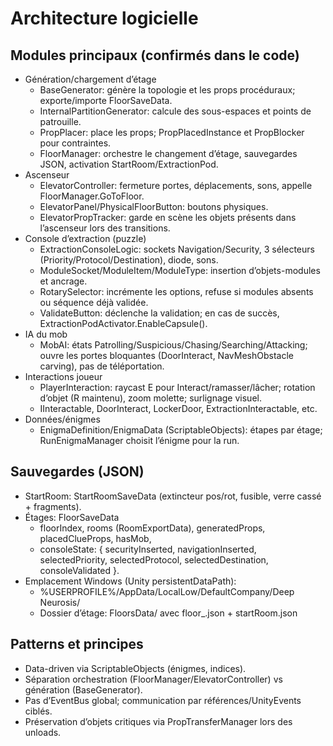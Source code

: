 # Architecture logicielle

## Modules principaux (confirmés dans le code)
- Génération/chargement d’étage
  - BaseGenerator: génère la topologie et les props procéduraux; exporte/importe FloorSaveData.
  - InternalPartitionGenerator: calcule des sous-espaces et points de patrouille.
  - PropPlacer: place les props; PropPlacedInstance et PropBlocker pour contraintes.
  - FloorManager: orchestre le changement d’étage, sauvegardes JSON, activation StartRoom/ExtractionPod.
- Ascenseur
  - ElevatorController: fermeture portes, déplacements, sons, appelle FloorManager.GoToFloor.
  - ElevatorPanel/PhysicalFloorButton: boutons physiques.
  - ElevatorPropTracker: garde en scène les objets présents dans l’ascenseur lors des transitions.
- Console d’extraction (puzzle)
  - ExtractionConsoleLogic: sockets Navigation/Security, 3 sélecteurs (Priority/Protocol/Destination), diode, sons.
  - ModuleSocket/ModuleItem/ModuleType: insertion d’objets-modules et ancrage.
  - RotarySelector: incrémente les options, refuse si modules absents ou séquence déjà validée.
  - ValidateButton: déclenche la validation; en cas de succès, ExtractionPodActivator.EnableCapsule().
- IA du mob
  - MobAI: états Patrolling/Suspicious/Chasing/Searching/Attacking; ouvre les portes bloquantes (DoorInteract, NavMeshObstacle carving), pas de téléportation.
- Interactions joueur
  - PlayerInteraction: raycast E pour Interact/ramasser/lâcher; rotation d’objet (R maintenu), zoom molette; surlignage visuel.
  - IInteractable, DoorInteract, LockerDoor, ExtractionInteractable, etc.
- Données/énigmes
  - EnigmaDefinition/EnigmaData (ScriptableObjects): étapes par étage; RunEnigmaManager choisit l’énigme pour la run.

## Sauvegardes (JSON)
- StartRoom: StartRoomSaveData (extincteur pos/rot, fusible, verre cassé + fragments).
- Étages: FloorSaveData
  - floorIndex, rooms (RoomExportData), generatedProps, placedClueProps, hasMob,
  - consoleState: { securityInserted, navigationInserted, selectedPriority, selectedProtocol, selectedDestination, consoleValidated }.
- Emplacement Windows (Unity persistentDataPath):
  - %USERPROFILE%/AppData/LocalLow/DefaultCompany/Deep Neurosis/
  - Dossier d’étage: FloorsData/ avec floor_<index>.json + startRoom.json

## Patterns et principes
- Data-driven via ScriptableObjects (énigmes, indices).
- Séparation orchestration (FloorManager/ElevatorController) vs génération (BaseGenerator).
- Pas d’EventBus global; communication par références/UnityEvents ciblés.
- Préservation d’objets critiques via PropTransferManager lors des unloads.
